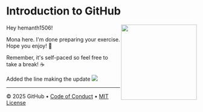 # Introduction to GitHub

<img src="https://octodex.github.com/images/Professortocat_v2.png" align="right" height="200px" />

Hey hemanth1506!

Mona here. I'm done preparing your exercise. Hope you enjoy! 💚

Remember, it's self-paced so feel free to take a break! ☕️

Added the line
making the update
[![](https://img.shields.io/badge/Go%20to%20Exercise-%E2%86%92-1f883d?style=for-the-badge&logo=github&labelColor=197935)](https://github.com/hemanth1506/skills-introduction-to-github/issues/1)

---

&copy; 2025 GitHub &bull; [Code of Conduct](https://www.contributor-covenant.org/version/2/1/code_of_conduct/code_of_conduct.md) &bull; [MIT License](https://gh.io/mit)

